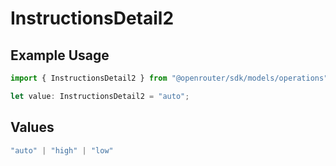 # InstructionsDetail2

## Example Usage

```typescript
import { InstructionsDetail2 } from "@openrouter/sdk/models/operations";

let value: InstructionsDetail2 = "auto";
```

## Values

```typescript
"auto" | "high" | "low"
```